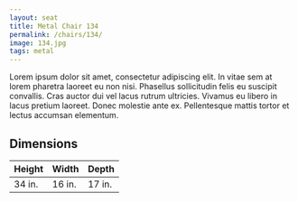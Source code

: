 ```yaml
---
layout: seat
title: Metal Chair 134
permalink: /chairs/134/
image: 134.jpg
tags: metal
---
```


Lorem ipsum dolor sit amet, consectetur adipiscing elit. In vitae sem at lorem pharetra laoreet eu non nisi. Phasellus sollicitudin felis eu suscipit convallis. Cras auctor dui vel lacus rutrum ultricies. Vivamus eu libero in lacus pretium laoreet. Donec molestie ante ex. Pellentesque mattis tortor et lectus accumsan elementum.

## Dimensions

Height | Width  | Depth
-------|--------|-------
34 in. | 16 in. | 17 in.